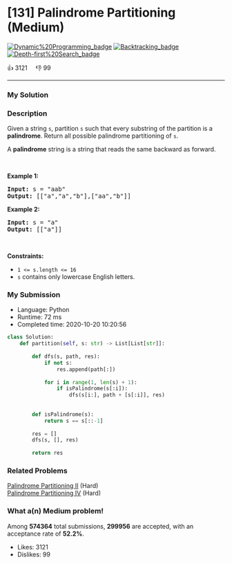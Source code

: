 # [131] Palindrome Partitioning (Medium)

[![Dynamic%20Programming_badge](https://img.shields.io/badge/topic-Dynamic%20Programming-green.svg)](https://leetcode.com/problems/palindrome-partitioning/)  [![Backtracking_badge](https://img.shields.io/badge/topic-Backtracking-green.svg)](https://leetcode.com/problems/palindrome-partitioning/)  [![Depth-first%20Search_badge](https://img.shields.io/badge/topic-Depth-first%20Search-green.svg)](https://leetcode.com/problems/palindrome-partitioning/) 

:+1: 3121 &nbsp; &nbsp; :thumbsdown: 99

---

### My Solution


### Description
<p>Given a string <code>s</code>, partition <code>s</code> such that every substring of the partition is a <strong>palindrome</strong>. Return all possible palindrome partitioning of <code>s</code>.</p>

<p>A <strong>palindrome</strong> string is a string that reads the same backward as forward.</p>

<p>&nbsp;</p>
<p><strong>Example 1:</strong></p>
<pre><strong>Input:</strong> s = "aab"
<strong>Output:</strong> [["a","a","b"],["aa","b"]]
</pre><p><strong>Example 2:</strong></p>
<pre><strong>Input:</strong> s = "a"
<strong>Output:</strong> [["a"]]
</pre>
<p>&nbsp;</p>
<p><strong>Constraints:</strong></p>

<ul>
	<li><code>1 &lt;= s.length &lt;= 16</code></li>
	<li><code>s</code> contains only lowercase English letters.</li>
</ul>



### My Submission

- Language: Python
- Runtime: 72 ms
- Completed time: 2020-10-20 10:20:56

```Python
class Solution:
    def partition(self, s: str) -> List[List[str]]:
        
        def dfs(s, path, res):
            if not s:
                res.append(path[:])
            
            for i in range(1, len(s) + 1):
                if isPalindrome(s[:i]):
                    dfs(s[i:], path + [s[:i]], res)
                
            
        def isPalindrome(s):
            return s == s[::-1]
        
        res = []
        dfs(s, [], res)
        
        return res
```


### Related Problems
[Palindrome Partitioning II](https://leetcode.com/problems/palindrome-partitioning-ii/) (Hard) <br>
[Palindrome Partitioning IV](https://leetcode.com/problems/palindrome-partitioning-iv/) (Hard) <br>



### What a(n) Medium problem!
Among **574364** total submissions, **299956** are accepted, with an acceptance rate of **52.2%**. <br>

- Likes: 3121
- Dislikes: 99

